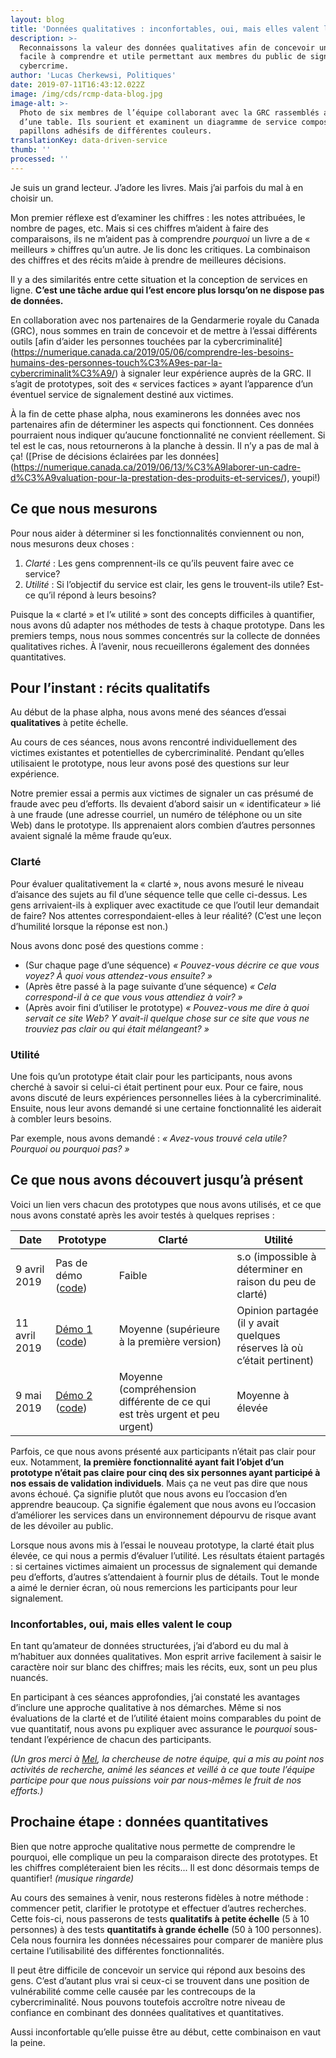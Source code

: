 ```yaml
---
layout: blog
title: 'Données qualitatives : inconfortables, oui, mais elles valent le coup'
description: >-
  Reconnaissons la valeur des données qualitatives afin de concevoir un service
  facile à comprendre et utile permettant aux membres du public de signaler un
  cybercrime. 
author: 'Lucas Cherkewsi, Politiques'
date: 2019-07-11T16:43:12.022Z
image: /img/cds/rcmp-data-blog.jpg
image-alt: >-
  Photo de six membres de l’équipe collaborant avec la GRC rassemblés autour
  d’une table. Ils sourient et examinent un diagramme de service composé de
  papillons adhésifs de différentes couleurs.
translationKey: data-driven-service
thumb: ''
processed: ''
---
```

Je suis un grand lecteur. J’adore les livres. Mais j’ai parfois du mal à en choisir un. 

Mon premier réflexe est d’examiner les chiffres : les notes attribuées, le nombre de pages, etc. Mais si ces chiffres m’aident à faire des comparaisons, ils ne m’aident pas à comprendre *pourquoi* un livre a de « meilleurs » chiffres qu’un autre. Je lis donc les critiques. La combinaison des chiffres et des récits m’aide à prendre de meilleures décisions.

Il y a des similarités entre cette situation et la conception de services en ligne. **C’est une tâche ardue qui l’est encore plus lorsqu’on ne dispose pas de données.**

En collaboration avec nos partenaires de la Gendarmerie royale du Canada (GRC), nous sommes en train de concevoir et de mettre à l’essai différents outils [afin d’aider les personnes touchées par la cybercriminalité] (https://numerique.canada.ca/2019/05/06/comprendre-les-besoins-humains-des-personnes-touch%C3%A9es-par-la-cybercriminalit%C3%A9/) à signaler leur expérience auprès de la GRC. Il s’agit de prototypes, soit des « services factices » ayant l’apparence d’un éventuel service de signalement destiné aux victimes.

À la fin de cette phase alpha, nous examinerons les données avec nos partenaires afin de déterminer les aspects qui fonctionnent. Ces données pourraient nous indiquer qu’aucune fonctionnalité ne convient réellement. Si tel est le cas, nous retournerons à la planche à dessin. Il n’y a pas de mal à ça! ([Prise de décisions éclairées par les données] (https://numerique.canada.ca/2019/06/13/%C3%A9laborer-un-cadre-d%C3%A9valuation-pour-la-prestation-des-produits-et-services/), youpi!)

## Ce que nous mesurons

Pour nous aider à déterminer si les fonctionnalités conviennent ou non, nous mesurons deux choses :

1. *Clarté* : Les gens comprennent-ils ce qu’ils peuvent faire avec ce service?
2. *Utilité* : Si l’objectif du service est clair, les gens le trouvent-ils utile? Est-ce qu’il répond à leurs besoins?

Puisque la « clarté » et l’« utilité » sont des concepts difficiles à quantifier, nous avons dû adapter nos méthodes de tests à chaque prototype. Dans les premiers temps, nous nous sommes concentrés sur la collecte de données qualitatives riches. À l’avenir, nous recueillerons également des données quantitatives.

## Pour l’instant : récits qualitatifs

Au début de la phase alpha, nous avons mené des séances d’essai **qualitatives** à petite échelle.

Au cours de ces séances, nous avons rencontré individuellement des victimes existantes et potentielles de cybercriminalité. Pendant qu’elles utilisaient le prototype, nous leur avons posé des questions sur leur expérience.

Notre premier essai a permis aux victimes de signaler un cas présumé de fraude avec peu d’efforts. Ils devaient d’abord saisir un « identificateur » lié à une fraude (une adresse courriel, un numéro de téléphone ou un site Web) dans le prototype. Ils apprenaient alors combien d’autres personnes avaient signalé la même fraude qu’eux.

### Clarté

Pour évaluer qualitativement la « clarté », nous avons mesuré le niveau d’aisance des sujets au fil d’une séquence telle que celle ci-dessus. Les gens arrivaient-ils à expliquer avec exactitude ce que l’outil leur demandait de faire? Nos attentes correspondaient-elles à leur réalité? (C’est une leçon d’humilité lorsque la réponse est non.)

Nous avons donc posé des questions comme :

* (Sur chaque page d’une séquence) *« Pouvez-vous décrire ce que vous voyez? À quoi vous attendez-vous ensuite? »*
* (Après être passé à la page suivante d’une séquence) *« Cela correspond-il à ce que vous vous attendiez à voir? »*
* (Après avoir fini d’utiliser le prototype) *« Pouvez-vous me dire à quoi servait ce site Web? Y avait-il quelque chose sur ce site que vous ne trouviez pas clair ou qui était mélangeant? »*

### Utilité

Une fois qu’un prototype était clair pour les participants, nous avons cherché à savoir si celui-ci était pertinent pour eux. Pour ce faire, nous avons discuté de leurs expériences personnelles liées à la cybercriminalité. Ensuite, nous leur avons demandé si une certaine fonctionnalité les aiderait à combler leurs besoins.

Par exemple, nous avons demandé : *« Avez-vous trouvé cela utile? Pourquoi ou pourquoi pas? »*

## Ce que nous avons découvert jusqu’à présent

Voici un lien vers chacun des prototypes que nous avons utilisés, et ce que nous avons constaté après les avoir testés à quelques reprises :

|Date|Prototype|Clarté|Utilité|
|--- |--- |--- |--- |
|9 avril 2019|Pas de démo ([code](https://github.com/cds-snc/report-a-cybercrime/releases/tag/v0.2.1-alpha))|Faible|s.o (impossible à déterminer en raison du peu de clarté)|
|11 avril 2019|[Démo 1](https://rac-concept-1.herokuapp.com/) ([code](https://github.com/cds-snc/report-a-cybercrime/releases/tag/v0.2.2-alpha))|Moyenne (supérieure à la première version)|Opinion partagée (il y avait quelques réserves là où c’était pertinent)|
|9 mai 2019|[Démo 2](https://rac-concept-2.herokuapp.com/) ([code](https://github.com/cds-snc/report-a-cybercrime/releases/tag/V0.3.1-alpha))|Moyenne (compréhension différente de ce qui est très urgent et peu urgent)|Moyenne à élevée|


Parfois, ce que nous avons présenté aux participants n’était pas clair pour eux. Notamment, **la première fonctionnalité ayant fait l’objet d’un prototype n’était pas claire pour cinq des six personnes ayant participé à nos essais de validation individuels**. Mais ça ne veut pas dire que nous avons échoué. Ça signifie plutôt que nous avons eu l’occasion d’en apprendre beaucoup. Ça signifie également que nous avons eu l’occasion d’améliorer les services dans un environnement dépourvu de risque avant de les dévoiler au public.

Lorsque nous avons mis à l’essai le nouveau prototype, la clarté était plus élevée, ce qui nous a permis d’évaluer l’utilité. Les résultats étaient partagés : si certaines victimes aimaient un processus de signalement qui demande peu d’efforts, d’autres s’attendaient à fournir plus de détails. Tout le monde a aimé le dernier écran, où nous remercions les participants pour leur signalement.

### Inconfortables, oui, mais elles valent le coup

En tant qu’amateur de données structurées, j’ai d’abord eu du mal à m’habituer aux données qualitatives. Mon esprit arrive facilement à saisir le caractère noir sur blanc des chiffres; mais les récits, eux, sont un peu plus nuancés. 

En participant à ces séances approfondies, j’ai constaté les avantages d’inclure une approche qualitative à nos démarches. Même si nos évaluations de la clarté et de l’utilité étaient moins comparables du point de vue quantitatif, nous avons pu expliquer avec assurance le *pourquoi* sous-tendant l’expérience de chacun des participants.

*(Un gros merci à [Mel](https://twitter.com/melbanyard), la chercheuse de notre équipe, qui a mis au point nos activités de recherche, animé les séances et veillé à ce que toute l’équipe participe pour que nous puissions voir par nous-mêmes le fruit de nos efforts.)*

## Prochaine étape : données quantitatives

Bien que notre approche qualitative nous permette de comprendre le pourquoi, elle complique un peu la comparaison directe des prototypes. Et les chiffres compléteraient bien les récits... Il est donc désormais temps de quantifier! *(musique ringarde)*

Au cours des semaines à venir, nous resterons fidèles à notre méthode : commencer petit, clarifier le prototype et effectuer d’autres recherches. Cette fois-ci, nous passerons de tests **qualitatifs à petite échelle** (5 à 10 personnes) à des tests **quantitatifs à grande échelle** (50 à 100 personnes). Cela nous fournira les données nécessaires pour comparer de manière plus certaine l’utilisabilité des différentes fonctionnalités.

Il peut être difficile de concevoir un service qui répond aux besoins des gens. C’est d’autant plus vrai si ceux-ci se trouvent dans une position de vulnérabilité comme celle causée par les contrecoups de la cybercriminalité. Nous pouvons toutefois accroître notre niveau de confiance en combinant des données qualitatives et quantitatives.

Aussi inconfortable qu’elle puisse être au début, cette combinaison en vaut la peine.
